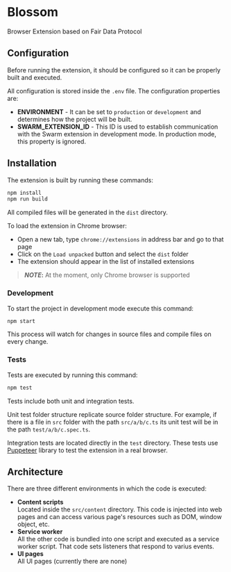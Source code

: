 # Blossom

Browser Extension based on Fair Data Protocol

## Configuration

Before running the extension, it should be configured so it can be properly built and executed.

All configuration is stored inside the `.env` file. The configuration properties are:

- **ENVIRONMENT** - It can be set to `production` or `development` and determines how the project will be built.
- **SWARM_EXTENSION_ID** - This ID is used to establish communication with the Swarm extension in development mode. In production mode, this property is ignored.

## Installation

The extension is built by running these commands:

```sh
npm install
npm run build
```

All compiled files will be generated in the `dist` directory.

To load the extension in Chrome browser:

- Open a new tab, type `chrome://extensions` in address bar and go to that page
- Click on the `Load unpacked` button and select the `dist` folder
- The extension should appear in the list of installed extensions

> **_NOTE_:** At the moment, only Chrome browser is supported

### Development

To start the project in development mode execute this command:

```sh
npm start
```

This process will watch for changes in source files and compile files on every change.

### Tests

Tests are executed by running this command:

```sh
npm test
```

Tests include both unit and integration tests.

Unit test folder structure replicate source folder structure. For example, if there is a file in `src` folder with the path `src/a/b/c.ts` its unit test will be in the path `test/a/b/c.spec.ts`.

Integration tests are located directly in the `test` directory. These tests use [Puppeteer](https://github.com/puppeteer/puppeteer) library to test the extension in a real browser.

## Architecture

There are three different environments in which the code is executed:

- **Content scripts** \
  Located inside the `src/content` directory. This code is injected into web pages and can access various page's resources such as DOM, window object, etc.
- **Service worker** \
  All the other code is bundled into one script and executed as a service worker script. That code sets listeners that respond to varius events.
- **UI pages** \
  All UI pages (currently there are none)
